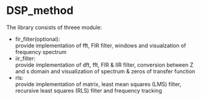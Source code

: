 # DSP_method

The library consists of threee module:
* fir_filter(optional):  
provide implementation of fft, FIR filter, windows and visualzation of frequency spectrum
* iir_filter:  
provide implementation of dft, fft, FIR & IIR filter, conversion between Z and s domain and visualization of spectrum & zeros of transfer function
* rls:  
provide implementation of matrix, least mean squares (LMS) filter, recursive least squares (RLS) filter and frequency tracking
